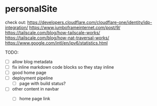 # personalSite

check out: 
https://developers.cloudflare.com/cloudflare-one/identity/idp-integration/
https://www.jumboframeinternet.com/post/9/
https://tailscale.com/blog/how-tailscale-works/
https://tailscale.com/blog/how-nat-traversal-works/
https://www.google.com/intl/en/ipv6/statistics.html


TODO:

- [ ] allow blog metadata
- [ ] fix inline markdown code blocks so they stay inline
- [ ] good home page
- [ ] deployment pipeline
  - [ ] page with build status?
- [ ] other content in navbar
  - [ ] home page link


